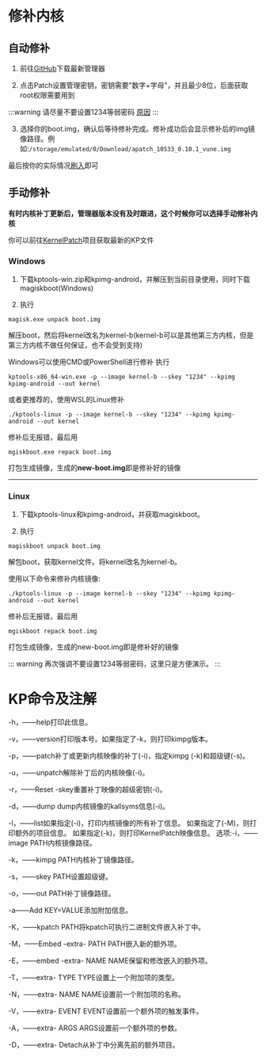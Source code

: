 # 修补内核

## 自动修补

1. 前往[GitHub](https://github.com/bmax121/APatch/releases)下载最新管理器

2. 点击Patch设置管理密钥，密钥需要"数字+字母"，并且最少8位，后面获取root权限需要用到

:::warning 
请尽量不要设置1234等弱密码  [原因](/warn)
:::

3. 选择你的boot.img，确认后等待修补完成。修补成功后会显示修补后的img镜像路径。例如:`/storage/emulated/0/Download/apatch_10533_0.10.1_vune.img`

最后按你的实际情况[刷入](/flash)即可


## 手动修补

**有时内核补丁更新后，管理器版本没有及时跟进，这个时候你可以选择手动修补内核**

你可以前往[KernelPatch](https://github.com/bmax121/KernelPatch/releases)项目获取最新的KP文件

### Windows

1. 下载kptools-win.zip和kpimg-android，并解压到当前目录使用，同时下载magiskboot(Windows) 

2. 执行
```
magisk.exe unpack boot.img
```
解压boot，然后将kernel改名为kernel-b(kernel-b可以是其他第三方内核，但是第三方内核不做任何保证，也不会受到支持)

Windows可以使用CMD或PowerShell进行修补
执行
```
kptools-x86_64-win.exe -p --image kernel-b --skey "1234" --kpimg kpimg-android --out kernel
```

或者更推荐的，使用WSL的Linux修补

```
./kptools-linux -p --image kernel-b --skey "1234" --kpimg kpimg-android --out kernel
```

修补后无报错，最后用

```
mgiskboot.exe repack boot.img
```

打包生成镜像，生成的**new-boot.img**即是修补好的镜像

---

### Linux

1. 下载kptools-linux和kpimg-android，并获取magiskboot。

2. 执行

```
magiskboot unpack boot.img
```

解包boot，获取kernel文件。将kernel改名为kernel-b。

使用以下命令来修补内核镜像:

```
./kptools-linux -p --image kernel-b --skey "1234" --kpimg kpimg-android --out kernel
```
修补后无报错，最后用

```
mgiskboot repack boot.img
```

打包生成镜像，生成的new-boot.img即是修补好的镜像

::: warning 
再次强调不要设置1234等弱密码，这里只是方便演示。
:::

# KP命令及注解

-h，——help打印此信息。

-v，——version打印版本号。如果指定了-k，则打印kimpg版本。

-p，——patch补丁或更新内核映像的补丁(-i)，指定kimpg (-k)和超级键(-s)。

-u，——unpatch解除补丁后的内核映像(-i)。

-r，——Reset -skey重置补丁映像的超级密钥(-i)。

-d，——dump dump内核镜像的kallsyms信息(-i)。

-l，——list如果指定(-i)，打印内核镜像的所有补丁信息。
如果指定了(-M)，则打印额外的项目信息。
如果指定(-k)，则打印KernelPatch映像信息。
选项:-i，——image PATH内核镜像路径。

-k，——kimpg PATH内核补丁镜像路径。

-s，——skey PATH设置超级键。

-o，——out PATH补丁镜像路径。

-a——Add KEY=VALUE添加附加信息。

-K，——kpatch PATH将kpatch可执行二进制文件嵌入补丁中。

-M，——Embed -extra- PATH PATH嵌入新的额外项。

-E，——embed -extra- NAME NAME保留和修改嵌入的额外项。

-T，——extra- TYPE TYPE设置上一个附加项的类型。

-N，——extra- NAME NAME设置前一个附加项的名称。

-V，——extra- EVENT EVENT设置前一个额外项的触发事件。

-A，——extra- ARGS ARGS设置前一个额外项的参数。

-D，——extra- Detach从补丁中分离先前的额外项目。
